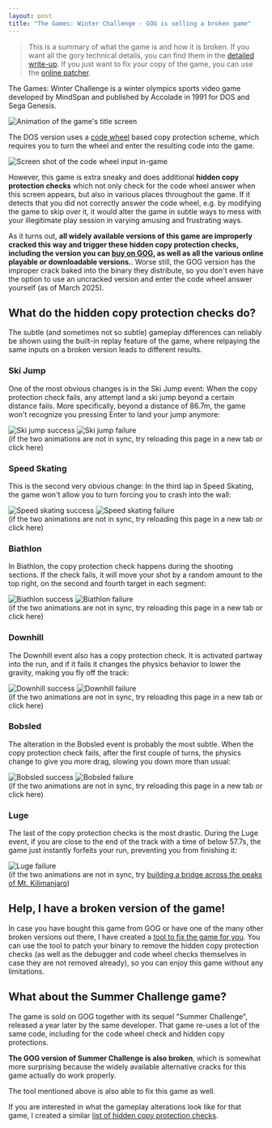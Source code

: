 ```yaml
---
layout: post
title: "The Games: Winter Challenge - GOG is selling a broken game"
---
```


> This is a summary of what the game is and how it is broken. If you want all the gory technical details, you can find them in the [detailed write-up](writeup/writeup.md).
> If you just want to fix your copy of the game, you can use the [online patcher](https://mrwint.github.io/winter/patcher/index.html).

The Games: Winter Challenge is a winter olympics sports video game developed by MindSpan and published by Accolade in 1991 for DOS and Sega Genesis.

![Animation of the game's title screen](writeup/winter_titlescreen.webp)

The DOS version uses a [code wheel](https://www.oldgames.sk/codewheel/games-winter-challenge) based copy protection scheme, which requires you to turn the wheel and enter the resulting code into the game.

![Screen shot of the code wheel input in-game](writeup/winter_code_wheel_input.png)

However, this game is extra sneaky and does additional **hidden copy protection checks** which not only check for the code wheel answer when this screen appears, but also in various places throughout the game.
If it detects that you did not correctly answer the code wheel, e.g. by modifying the game to skip over it, it would alter the game in subtle ways to mess with your illegitimate play session in varying amusing and frustrating ways.

As it turns out, **all widely available versions of this game are improperly cracked this way and trigger these hidden copy protection checks, including the version you can [buy on GOG](https://www.gog.com/en/game/summer_winter_olympic_challenge), as well as all the various online playable or downloadable versions.**.
Worse still, the GOG version has the improper crack baked into the binary they distribute, so you don't even have the option to use an uncracked version and enter the code wheel answer yourself (as of March 2025).


## What do the hidden copy protection checks do?

The subtle (and sometimes not so subtle) gameplay differences can reliably be shown using the built-in replay feature of the game, where relpaying the same inputs on a broken version leads to different results.

### Ski Jump

One of the most obvious changes is in the Ski Jump event: When the copy protection check fails, any attempt land a ski jump beyond a certain distance fails.
More specifically, beyond a distance of 86.7m, the game won't recognize you pressing Enter to land your jump anymore:

![Ski jump success](writeup/ski_jump_success.webp)
![Ski jump failure](writeup/ski_jump_failed.webp)
<br>
(if the two animations are not in sync, try reloading this page in a new tab<a> or click here</a>)

### Speed Skating

This is the second very obvious change: In the third lap in Speed Skating, the game won't allow you to turn forcing you to crash into the wall:

![Speed skating success](writeup/speed_skating_success.webp)
![Speed skating failure](writeup/speed_skating_failed.webp)
<br>
(if the two animations are not in sync, try reloading this page in a new tab<a> or click here</a>)

### Biathlon

In Biathlon, the copy protection check happens during the shooting sections.
If the check fails, it will move your shot by a random amount to the top right, on the second and fourth target in each segment:

![Biathlon success](writeup/biathlon_success.webp)
![Biathlon failure](writeup/biathlon_failed.webp)
<br>
(if the two animations are not in sync, try reloading this page in a new tab<a> or click here</a>)

### Downhill

The Downhill event also has a copy protection check.
It is activated partway into the run, and if it fails it changes the physics behavior to lower the gravity, making you fly off the track:

![Downhill success](writeup/downhill_success.webp)
![Downhill failure](writeup/downhill_failed.webp)
<br>
(if the two animations are not in sync, try reloading this page in a new tab<a> or click here</a>)

### Bobsled

The alteration in the Bobsled event is probably the most subtle.
When the copy protection check fails, after the first couple of turns, the physics change to give you more drag, slowing you down more than usual:

![Bobsled success](writeup/bobsled_success.webp)
![Bobsled failure](writeup/bobsled_failed.webp)
<br>
(if the two animations are not in sync, try reloading this page in a new tab<a> or click here</a>)

### Luge

The last of the copy protection checks is the most drastic.
During the Luge event, if you are close to the end of the track with a time of below 57.7s, the game just instantly forfeits your run, preventing you from finishing it:

![Luge failure](writeup/luge_failed.webp)
<br>
(if the two animations are not in sync, try [building a bridge across the peaks of Mt. Kilimanjaro](https://www.youtube.com/watch?v=46btEgKmCTo))


## Help, I have a broken version of the game!

In case you have bought this game from GOG or have one of the many other broken versions out there, I have created a [tool to fix the game for you](https://mrwint.github.io/winter/patcher/index.html).
You can use the tool to patch your binary to remove the hidden copy protection checks (as well as the debugger and code wheel checks themselves in case they are not removed already), so you can enjoy this game without any limitations.



## What about the Summer Challenge game?

The game is sold on GOG together with its sequel "Summer Challenge", released a year later by the same developer.
That game re-uses a lot of the same code, including for the code wheel check and hidden copy protections.

**The GOG version of Summer Challenge is also broken**, which is somewhat more surprising because the widely available alternative cracks for this game actually do work properly.

The tool mentioned above is also able to fix this game as well.

If you are interested in what the gameplay alterations look like for that game, I created a similar [list of hidden copy protection checks](writeup/summer/summer_diffs.md).

